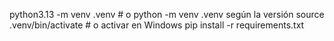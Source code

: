python3.13 -m venv .venv         # o python -m venv .venv según la versión
source .venv/bin/activate        # o activar en Windows
pip install -r requirements.txt
